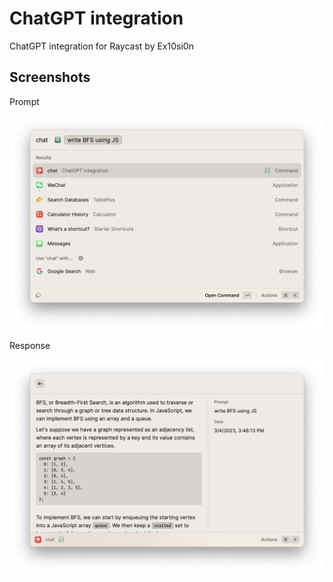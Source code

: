 # ChatGPT integration

ChatGPT integration for Raycast by Ex10si0n

## Screenshots

Prompt

![Prompt](img/img1.png)

Response

![Response](img/img2.png)
